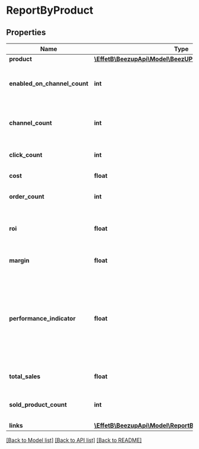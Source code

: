 # ReportByProduct

## Properties
Name | Type | Description | Notes
------------ | ------------- | ------------- | -------------
**product** | [**\EffetB\BeezupApi\Model\BeezUPCommonProductBasicInfo**](BeezUPCommonProductBasicInfo.md) |  | 
**enabled_on_channel_count** | **int** | The count of channel where this product is enabled | 
**channel_count** | **int** | The channel count where this product can be enabled | 
**click_count** | **int** | The click count for this product | 
**cost** | **float** | The cost for this product | 
**order_count** | **int** | The order count for this product | 
**roi** | **float** | The Return On Investment for this product | [optional] 
**margin** | **float** | The margin for this product | [optional] 
**performance_indicator** | **float** | The performance indicator based on the performance indicator formula indicated in the request for this product | 
**total_sales** | **float** | The total sales for this product | 
**sold_product_count** | **int** | The product sold count count for this product | 
**links** | [**\EffetB\BeezupApi\Model\ReportByProductLinks**](ReportByProductLinks.md) |  | 

[[Back to Model list]](../README.md#documentation-for-models) [[Back to API list]](../README.md#documentation-for-api-endpoints) [[Back to README]](../README.md)


